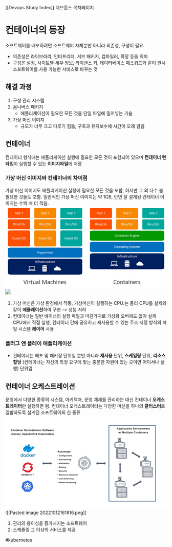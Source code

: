 [[Devops Study Index]]
데브옵스 목차페이지

# 컨테이너의 등장
소프트웨어를 배포하려면 소프트웨어 자체뿐만 아니라 의존성, 구성이 필요.
- 의존성은 라이브러리, 인터프리터, 서브 패키지, 컴파일러, 확장 등을 의미
- 구성은 설정, 사이트별 세부 정보, 라이센스 키, 데이터베이스 패스워드와 같이 원시 소프트웨어를 사용 가능한 서비스로 바꾸는 것

## 해결 과정
1. 구성 관리 시스템
2. 옴니버스 패키지
	- 애플리케이션이 필요한 모든 것을 단일 파일에 밀어넣는 기술
3. 가상 머신 이미지
	- 규모가 너무 크고 다루기 힘듦, 구축과 유지보수에 시간이 오래 걸림

## 컨테이너
컨테이너 형식에는 애플리케이션 실행에 필요한 모든 것이 포함되어 있으며 **컨테이너 런타임**이 실행할 수 있는 **이미지파일**에 저장

### 가상 머신 이미지와 컨테이너의 차이점
가상 머신 이미지도 애플리케이션 실행에 필요한 모든 것을 포함, 하지만 그 외 다수 불필요한 것들도 포함.
일반적인 가상 머신 이미지는 약 1GB, 반면 잘 설계된 컨테이너 이미지는 수백 배 더 작음.
<img src="/assets/Pasted%20image%2020221012161724.png" />
![](Pasted%20image%2020221012161724.png)
1. 가상 머신은 가상 환경에서 작동, 가상머신이 실행하는 CPU.는 물리 CPU를 실제와 같이 **애뮬레이션**하여 구현 -> 성능 저하
2. 컨테이너는 일반 바이너리 실행 파일과 마찬가지로 가상화 오버헤드 없이 실제 CPU에서 직접 실행, 컨테이너 간에 공유하고 재사용할 수 있는 주소 지정 방식의 파일 시스템 **레이어** 사용

### 플러그 앤 플레이 애플리케이션
- 컨테이너는 배포 및 패키징 단위일 뿐만 아니라 **재사용** 단위, **스케일링** 단위, **리소스 할당** (컨테이너는 자신의 특정 요구에 맞는 충분한 자원이 있는 곳이면 어디서나 실행) 단위임

## 컨테이너 오케스트레이션
운영에서 다양한 종류의 시스템, 아키텍쳐, 운영 체제를 관리하는 대신 컨테이너 **오케스트레이터**만 실행하면 됨.
컨테이너 오케스트레이터는 다양한 머신을 하나의 **클러스터**로 결합하도록 설계된 소프트웨어의 한 종류
<img src="/assets/Pasted image 20221012161816.png" />
![[Pasted image 20221012161816.png]]
1. 관리의 용이성을 증가시키는 소프트웨어
2. 스케쥴링 그 이상의 서비스를 제공

#kubernetes